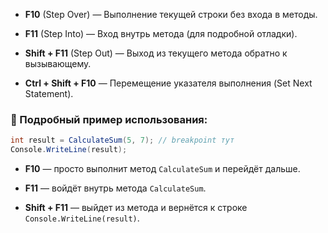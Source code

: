 - **F10** (Step Over) — Выполнение текущей строки без входа в методы.
    
- **F11** (Step Into) — Вход внутрь метода (для подробной отладки).
    
- **Shift + F11** (Step Out) — Выход из текущего метода обратно к вызывающему.
    
- **Ctrl + Shift + F10** — Перемещение указателя выполнения (Set Next Statement).
    

### 📌 Подробный пример использования:

```C#
int result = CalculateSum(5, 7); // breakpoint тут
Console.WriteLine(result);
```

- **F10** — просто выполнит метод `CalculateSum` и перейдёт дальше.
    
- **F11** — войдёт внутрь метода `CalculateSum`.
    
- **Shift + F11** — выйдет из метода и вернётся к строке `Console.WriteLine(result)`.
